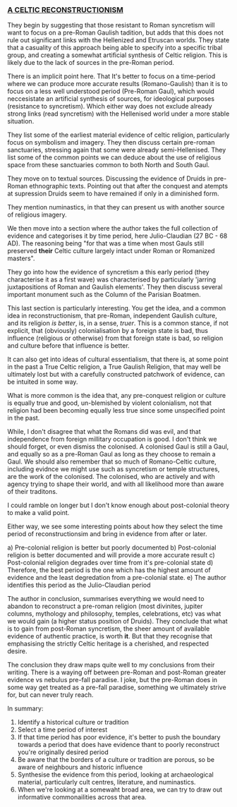 ### [A CELTIC RECONSTRUCTIONISM](http://www.deomercurio.be/en/celtarum.html)

They begin by suggesting that those resistant to Roman syncretism will want to focus on a pre-Roman Gaulish tadition, but adds that this does not rule out significant links with the Hellenized and Etruscan worlds. They state that a casuality of this approach being able to specify into a specific tribal group, and creating a somewhat artificial synthesis of Celtic religion. This is likely due to the lack of sources in the pre-Roman period. 

There is an implicit point here. That It's better to focus on a time-period where we can produce more accurate results (Romano-Gaulish) than it is to focus on a less well understood period (Pre-Roman Gaul), which would neccesistate an artificial synthesis of sources, for ideological purposes (resistance to syncretism). Which either way does not exclude already strong links (read syncretism) with the Hellenised world under a more stable situation.

They list some of the earliest material evidence of celtic religion, particularly focus on symbolism and imagery. They then discuss certain pre-roman sanctuaries, stressing again that some were already semi-Hellenised. They list some of the common points we can deduce about the use of religious space from these sanctuaries common to both North and South Gaul.

They move on to textual sources. Discussing the evidence of Druids in pre-Roman ethnographic texts. Pointing out that after the conquest and atempts at supression Druids seem to have remained if only in a diminished form.

They mention numinastics, in that they can present us with another source of religious imagery.

We then move into a section where the author takes the full collection of evidence and categorises it by time period, here Julio-Claudian (27 BC - 68 AD). The reasoning being  "for that was a time when most Gauls still preserved **their** Celtic culture largely intact under Roman or Romanized masters". 

They go into how the evidence of syncretism a this early period (they characterise it as a first wave) was characterised by particularly 'jarring juxtapositions of Roman and Gaulish elements'. They then discuss several important monument such as the Column of the Parisian Boatmen.

This last section is particularly interesting. You get the idea, and a common idea in reconstructionism, that pre-Roman, independent Gaulish culture, and its religion *is better*, is, in a sense, *truer*. This is a common stance, if not explicit, that (obviously) colonialisation by a foreign state is bad, thus influence (religious or otherwise) from that foreign state is bad, so religion and culture before that influence is better. 

It can also get into ideas of cultural essentialism, that there is, at some point in the past a True Celtic religion, a True Gaulish Religion, that may well be ultimately lost but with a carefully constructed patchwork of evidence, can be intuited in some way.

What is more common is the idea that, any pre-conquest religion or culture is equally true and good, un-blemished by violent colonialism, not that religion had been becoming equally less true since some unspecified point in the past.

While, I don't disagree that what the Romans did was evil, and that independence from foreign millitary occupation is good. I don't think we should forget, or even dismiss the colonised. A colonised Gaul is still a Gaul, and equally so as a pre-Roman Gaul as long as they choose to remain a Gaul. We should also remember that so much of Romano-Celtic culture, including evidnce we might use such as syncretism or temple structures, are the work of the colonised. The colonised, who are actively and with agency trying to shape their world, and with all likelihood more than aware of their traditons.

I could ramble on longer but I don't know enough about post-colonial theory to make a valid point.

Either way, we see some interesting points about how they select the time period of reconstructionsim and bring in evidence from after or later.

a) Pre-colonial religion is better but poorly documented
b) Post-colonial religion is better documented and will provide a more accurate result
c) Post-colonial religion degrades over time from it's pre-colonial state
d) Therefore, the best period is the one which has the highest amount of evidence and the least degredation from a pre-colonial state.
e) The author identifies this period as the Julio-Claudian period

The author in conclusion, summarises everything we would need to abandon to reconstruct a pre-roman religion (most divinites, jupiter columns, mythology and philosophy, temples, celebrations, etc) vas what we would gain (a higher status position of Druids). They conclude that what is to gain from post-Roman syncretism, the sheer amount of available evidence of authentic practice,  is worth **it**. But that they recognise that emphasising the strictly Celtic heritage is a cherished, and respected desire. 

The conclusion they draw maps quite well to my conclusions from their writing. There is a waying off between pre-Roman and post-Roman greater evidence vs nebulus pre-fall paradise. I joke, but the pre-Roman does in some way get treated as a pre-fall paradise, something we ultimately strive for, but can never truly reach.

In summary:

1. Identify a historical culture or tradition
2. Select a time period of interest
3. If that time period has poor evidence, it's better to push the boundary towards a period that does have evidence thant to poorly reconstruct you're originally desired period
4. Be aware that the borders of a culture or tradition are porous, so be aware of neighbours and historic influence
5. Synthesise the evidence from this period, looking at archaeological material, particularly cult centres, literature, and numinastics.
6. When we're looking at a somewaht broad area, we can try to draw out informative commonailities across that area. 